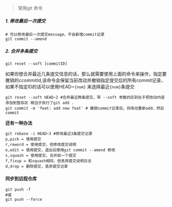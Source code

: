 > 常用git 命令

##### 1. 修改最后一次提交
```shell
# 可以修改最后一次提交message，不会新增commit记录
git commit --amend
```

##### 2. 合并多条提交

```shell
git reset --soft [commitID]
```

如果你想合并最近几条提交信息的话，那么就需要使用上面的命令来操作，指定要撤销的ccommitId,该命令会保留当前改动并撤销指定提交后的所有commit记录，如果不指定ID的话可以使用HEAD~`{num}` 来选择最近`{num}`条提交

```shell
git reset --soft HEAD~2 #合并最近两条提交，带 --soft 参数的区别在于把改动内容添加到暂存区 相当于执行了git add .
git commit -m 'feat: add new feat' # 撤销commit记录后，将改动重新add，然后commit
```

**还有一种办法**

```shell
git rebase -i HEAD~3 #修改最近3条提交记录
p,pick = 使用提交
r,reword = 使用提交，但修改提交说明
e,edit = 使用提交，退出后使用git commit --amend 修改
s,squash = 使用提交，合并前一个提交
f,fixup = 和squash相同，但丢弃提交说明日志
d,drop = 删除提交，丢弃提交记录
```

#### 同步到远程仓库

```shell
git push -f 
#或
git push --force
```


